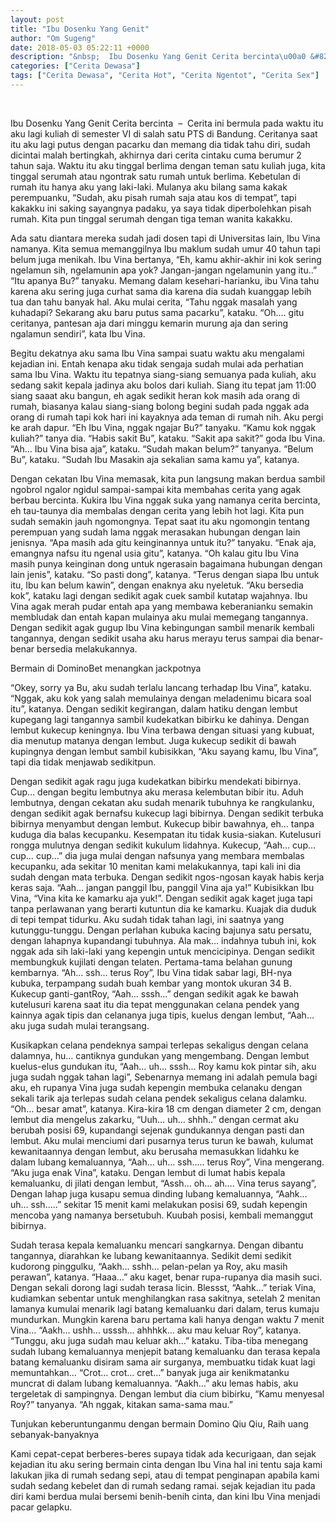 ```yaml
---
layout: post
title: "Ibu Dosenku Yang Genit"
author: "Om Sugeng"
date: 2018-05-03 05:22:11 +0000
description: "&nbsp;  Ibu Dosenku Yang Genit Cerita bercinta\u00a0 &#8211;\u00a0 Cerita ini bermula pada waktu itu aku lagi kuliah di semester VI di salah satu PTS di Bandung. Ceritanya saat itu aku lagi putus dengan pacarku..."
categories: ["Cerita Dewasa"]
tags: ["Cerita Dewasa", "Cerita Hot", "Cerita Ngentot", "Cerita Sex"]
---
```


&nbsp;

Ibu Dosenku Yang Genit
Cerita bercinta  &#8211;  Cerita ini bermula pada waktu itu aku lagi kuliah di semester VI di salah satu PTS di Bandung. Ceritanya saat itu aku lagi putus dengan pacarku dan memang dia tidak tahu diri, sudah dicintai malah bertingkah, akhirnya dari cerita cintaku cuma berumur 2 tahun saja. Waktu itu aku tinggal berlima dengan teman satu kuliah juga, kita tinggal serumah atau ngontrak satu rumah untuk berlima. Kebetulan di rumah itu hanya aku yang laki-laki. Mulanya aku bilang sama kakak perempuanku, “Sudah, aku pisah rumah saja atau kos di tempat”, tapi kakakku ini saking sayangnya padaku, ya saya tidak diperbolehkan pisah rumah. Kita pun tinggal serumah dengan tiga teman wanita kakakku.

Ada satu diantara mereka sudah jadi dosen tapi di Universitas lain, Ibu Vina namanya. Kita semua memanggilnya Ibu maklum sudah umur 40 tahun tapi belum juga menikah. Ibu Vina bertanya,
“Eh, kamu akhir-akhir ini kok sering ngelamun sih, ngelamunin apa yok? Jangan-jangan ngelamunin yang itu..”
“Itu apanya Bu?” tanyaku.
Memang dalam kesehari-harianku, ibu Vina tahu karena aku sering juga curhat sama dia karena dia sudah kuanggap lebih tua dan tahu banyak hal. Aku mulai cerita,
“Tahu nggak masalah yang kuhadapi? Sekarang aku baru putus sama pacarku”, kataku.
“Oh…. gitu ceritanya, pantesan aja dari minggu kemarin murung aja dan sering ngalamun sendiri”, kata Ibu Vina.

Begitu dekatnya aku sama Ibu Vina sampai suatu waktu aku mengalami kejadian ini. Entah kenapa aku tidak sengaja sudah mulai ada perhatian sama Ibu Vina. Waktu itu tepatnya siang-siang semuanya pada kuliah, aku sedang sakit kepala jadinya aku bolos dari kuliah. Siang itu tepat jam 11:00 siang saaat aku bangun, eh agak sedikit heran kok masih ada orang di rumah, biasanya kalau siang-siang bolong begini sudah pada nggak ada orang di rumah tapi kok hari ini kayaknya ada teman di rumah nih. Aku pergi ke arah dapur.
“Eh Ibu Vina, nggak ngajar Bu?” tanyaku.
“Kamu kok nggak kuliah?” tanya dia.
“Habis sakit Bu”, kataku.
“Sakit apa sakit?” goda Ibu Vina.
“Ah… Ibu Vina bisa aja”, kataku.
“Sudah makan belum?” tanyanya.
“Belum Bu”, kataku.
“Sudah Ibu Masakin aja sekalian sama kamu ya”, katanya.

Dengan cekatan Ibu Vina memasak, kita pun langsung makan berdua sambil ngobrol ngalor ngidul sampai-sampai kita membahas cerita yang agak berbau bercinta. Kukira Ibu Vina nggak suka yang namanya cerita bercinta, eh tau-taunya dia membalas dengan cerita yang lebih hot lagi. Kita pun sudah semakin jauh ngomongnya. Tepat saat itu aku ngomongin tentang perempuan yang sudah lama nggak merasakan hubungan dengan lain jenisnya.
“Apa masih ada gitu keinginannya untuk itu?” tanyaku.
“Enak aja, emangnya nafsu itu ngenal usia gitu”, katanya.
“Oh kalau gitu Ibu Vina masih punya keinginan dong untuk ngerasain bagaimana hubungan dengan lain jenis”, kataku.
“So pasti dong”, katanya.
“Terus dengan siapa Ibu untuk itu, Ibu kan belum kawin”, dengan enaknya aku nyeletuk.
“Aku bersedia kok”, kataku lagi dengan sedikit agak cuek sambil kutatap wajahnya.
Ibu Vina agak merah pudar entah apa yang membawa keberanianku semakin membludak dan entah kapan mulainya aku mulai memegang tangannya. Dengan sedikit agak gugup Ibu Vina kebingungan sambil menarik kembali tangannya, dengan sedikit usaha aku harus merayu terus sampai dia benar-benar bersedia melakukannya.

Bermain di DominoBet menangkan jackpotnya

“Okey, sorry ya Bu, aku sudah terlalu lancang terhadap Ibu Vina”, kataku.
“Nggak, aku kok yang salah memulainya dengan meladenimu bicara soal itu”, katanya.
Dengan sedikit kegirangan, dalam hatiku dengan lembut kupegang lagi tangannya sambil kudekatkan bibirku ke dahinya. Dengan lembut kukecup keningnya. Ibu Vina terbawa dengan situasi yang kubuat, dia menutup matanya dengan lembut. Juga kukecup sedikit di bawah kupingnya dengan lembut sambil kubisikkan,
“Aku sayang kamu, Ibu Vina”, tapi dia tidak menjawab sedikitpun.

Dengan sedikit agak ragu juga kudekatkan bibirku mendekati bibirnya. Cup… dengan begitu lembutnya aku merasa kelembutan bibir itu. Aduh lembutnya, dengan cekatan aku sudah menarik tubuhnya ke rangkulanku, dengan sedikit agak bernafsu kukecup lagi bibirnya. Dengan sedikit terbuka bibirnya menyambut dengan lembut. Kukecup bibir bawahnya, eh… tanpa kuduga dia balas kecupanku. Kesempatan itu tidak kusia-siakan. Kutelusuri rongga mulutnya dengan sedikit kukulum lidahnya. Kukecup, “Aah… cup… cup… cup…” dia juga mulai dengan nafsunya yang membara membalas kecupanku, ada sekitar 10 menitan kami melakukannya, tapi kali ini dia sudah dengan mata terbuka. Dengan sedikit ngos-ngosan kayak habis kerja keras saja.
“Aah… jangan panggil Ibu, panggil Vina aja ya!”
Kubisikkan Ibu Vina, “Vina kita ke kamarku aja yuk!”.
Dengan sedikit agak kaget juga tapi tanpa perlawanan yang berarti kutuntun dia ke kamarku. Kuajak dia duduk di tepi tempat tidurku. Aku sudah tidak tahan lagi, ini saatnya yang kutunggu-tunggu. Dengan perlahan kubuka kacing bajunya satu persatu, dengan lahapnya kupandangi tubuhnya. Ala mak… indahnya tubuh ini, kok nggak ada sih laki-laki yang kepengin untuk mencicipinya. Dengan sedikit membungkuk kujilati dengan telaten. Pertama-tama belahan gunung kembarnya.
“Ah… ssh… terus Roy”, Ibu Vina tidak sabar lagi,
BH-nya kubuka, terpampang sudah buah kembar yang montok ukuran 34 B. Kukecup ganti-gantRoy,
“Aah… sssh…” dengan sedikit agak ke bawah kutelusuri karena saat itu dia tepat menggunakan celana pendek yang kainnya agak tipis dan celananya juga tipis, kuelus dengan lembut, “Aah… aku juga sudah mulai terangsang.

Kusikapkan celana pendeknya sampai terlepas sekaligus dengan celana dalamnya, hu… cantiknya gundukan yang mengembang. Dengan lembut kuelus-elus gundukan itu,
“Aah… uh… sssh… Roy kamu kok pintar sih, aku juga sudah nggak tahan lagi”,
Sebenarnya memang ini adalah pemula bagi aku, eh rupanya Vina juga sudah kepengin membuka celanaku dengan sekali tarik aja terlepas sudah celana pendek sekaligus celana dalamku.
“Oh… besar amat”, katanya. Kira-kira 18 cm dengan diameter 2 cm, dengan lembut dia mengelus zakarku,
“Uuh… uh… shhh..” dengan cermat aku berubah posisi 69, kupandangi sejenak gundukannya dengan pasti dan lembut. Aku mulai menciumi dari pusarnya terus turun ke bawah, kulumat kewanitaannya dengan lembut, aku berusaha memasukkan lidahku ke dalam lubang kemaluannya,
“Aah… uh… ssh….. terus Roy”, Vina mengerang.
“Aku juga enak Vina”, kataku. Dengan lembut di lumat habis kepala kemaluanku, di jilati dengan lembut,
“Assh… oh… ah…. Vina terus sayang”,
Dengan lahap juga kusapu semua dinding lubang kemaluannya, “Aahk… uh… ssh…..” sekitar 15 menit kami melakukan posisi 69, sudah kepengin mencoba yang namanya bersetubuh. Kuubah posisi, kembali memanggut bibirnya.

Sudah terasa kepala kemaluanku mencari sangkarnya. Dengan dibantu tangannya, diarahkan ke lubang kewanitaannya. Sedikit demi sedikit kudorong pinggulku,
“Aakh… sshh… pelan-pelan ya Roy, aku masih perawan”, katanya.
“Haaa…” aku kaget, benar rupa-rupanya dia masih suci.
Dengan sekali dorong lagi sudah terasa licin. Blessst,
“Aahk…” teriak Vina,
kudiamkan sebentar untuk menghilangkan rasa sakitnya, setelah 2 menitan lamanya kumulai menarik lagi batang kemaluanku dari dalam, terus kumaju mundurkan. Mungkin karena baru pertama kali hanya dengan waktu 7 menit Vina…
“Aakh… ushh… usssh… ahhhkk… aku mau keluar Roy”, katanya.
“Tunggu, aku juga sudah mau keluar akh…” kataku.
Tiba-tiba menegang sudah lubang kemaluannya menjepit batang kemaluanku dan terasa kepala batang kemaluanku disiram sama air surganya, membuatku tidak kuat lagi memuntahkan… “Crot… crot… cret…” banyak juga air kenikmatanku muncrat di dalam lubang kemaluannya.
“Aakh…” aku lemas habis, aku tergeletak di sampingnya.
Dengan lembut dia cium bibirku, “Kamu menyesal Roy?” tanyanya.
“Ah nggak, kitakan sama-sama mau.”

Tunjukan keberuntunganmu dengan bermain Domino Qiu Qiu, Raih uang sebanyak-banyaknya

Kami cepat-cepat berberes-beres supaya tidak ada kecurigaan, dan sejak kejadian itu aku sering bermain cinta dengan Ibu Vina hal ini tentu saja kami lakukan jika di rumah sedang sepi, atau di tempat penginapan apabila kami sudah sedang kebelet dan di rumah sedang ramai. sejak kejadian itu pada diri kami berdua mulai bersemi benih-benih cinta, dan kini Ibu Vina menjadi pacar gelapku.

&nbsp;